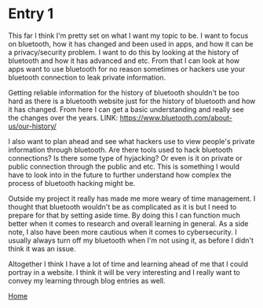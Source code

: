 # Entry 1

This far I think I'm pretty set on what I want my topic to be. I want to focus on bluetooth, how it has changed and been used in
apps, and how it can be a privacy/security problem. I want to do this by looking at the history of bluetooth and how it has
advanced and etc. From that I can look at how apps want to use bluetooth for no reason sometimes or hackers use your bluetooth 
connection to leak private information.

Getting reliable information for the history of bluetooth shouldn't be too hard as there is a bluetooth website just for the history
of bluetooth and how it has changed. From here I can get a basic understanding and really see the changes over the years. 
LINK:
https://www.bluetooth.com/about-us/our-history/

I also want to plan ahead and see what hackers use to view people's private information through bluetooth. Are there tools used to
hack bluetooth connections? Is there some type of hyjacking? Or even is it on private or public connection through the public and
etc. This is something I would have to look into in the future to further understand how complex the process of bluetooth hacking
might be.

Outside my project it really has made me more weary of time management. I thought that bluetooth wouldn't be as complicated as it is
but I need to prepare for that by setting aside time. By doing this I can function much better when it comes to research and overall
learning in general. As a side note, I also have been more cautious when it comes to cybersecurity. I usually always turn off my 
bluetooth when I'm not using it, as before I didn't think it was an issue. 

Altogether I think I have a lot of time and learning ahead of me that I could portray in a website. I think it will be very interesting
and I really want to convey my learning through blog entries as well.

[Home](../README.md)
